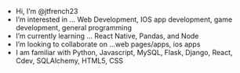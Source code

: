 - Hi, I’m @jtfrench23
- I’m interested in ... Web Development, IOS app development, game development, general programming
- I’m currently learning ... React Native, Pandas, and Node
- I’m looking to collaborate on ...web pages/apps, ios apps
- I am familiar with Python, Javascript, MySQL, Flask, Django, React, Cdev, SQLAlchemy, HTML5, CSS


<!---
jtfrench23/jtfrench23 is a ✨ special ✨ repository because its `README.md` (this file) appears on your GitHub profile.
You can click the Preview link to take a look at your changes.
--->
